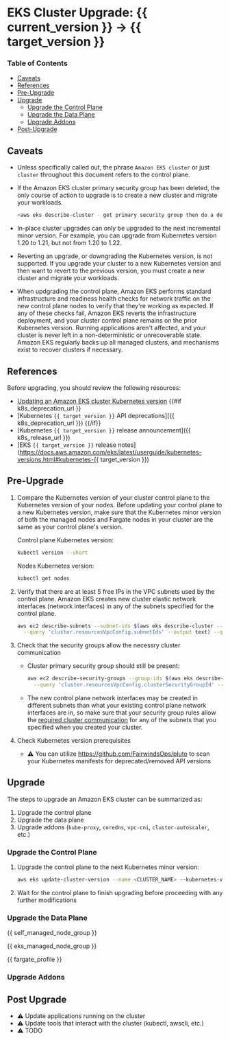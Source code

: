 # EKS Cluster Upgrade: {{ current_version }} -> {{ target_version }}

### Table of Contents

- [Caveats](#caveats)
- [References](#references)
- [Pre-Upgrade](#pre-upgrade)
- [Upgrade](#upgrade)
  - [Upgrade the Control Plane](#upgrade-the-control-plane)
  - [Upgrade the Data Plane](#upgrade-the-data-plane)
  - [Upgrade Addons](#upgrade-addons)
- [Post-Upgrade](#post-upgrade)

## Caveats

- Unless specifically called out, the phrase `Amazon EKS cluster` or just `cluster` throughout this document refers to the control plane.
- If the Amazon EKS cluster primary security group has been deleted, the only course of action to upgrade is to create a new cluster and migrate your workloads.

    ```sh
    <aws eks describe-cluster - get primary security group then do a describe on it>
    ```

- In-place cluster upgrades can only be upgraded to the next incremental minor version. For example, you can upgrade from Kubernetes version 1.20 to 1.21, but not from 1.20 to 1.22.
- Reverting an upgrade, or downgrading the Kubernetes version, is not supported. If you upgrade your cluster to a new Kubernetes version and then want to revert to the previous version, you must create a new cluster and migrate your workloads.
- When updgrading the control plane, Amazon EKS performs standard infrastructure and readiness health checks for network traffic on the new control plane nodes to verify that they're working as expected. If any of these checks fail, Amazon EKS reverts the infrastructure deployment, and your cluster control plane remains on the prior Kubernetes version. Running applications aren't affected, and your cluster is never left in a non-deterministic or unrecoverable state. Amazon EKS regularly backs up all managed clusters, and mechanisms exist to recover clusters if necessary.

## References

Before upgrading, you should review the following resources:

- [Updating an Amazon EKS cluster Kubernetes version](https://docs.aws.amazon.com/eks/latest/userguide/update-cluster.html)
{{#if k8s_deprecation_url }}
- [Kubernetes `{{ target_version }}` API deprecations]({{ k8s_deprecation_url }})
{{/if}}
- [Kubernetes `{{ target_version }}` release announcement]({{ k8s_release_url }})
- [EKS `{{ target_version }}` release notes](https://docs.aws.amazon.com/eks/latest/userguide/kubernetes-versions.html#kubernetes-{{ target_version }})

## Pre-Upgrade

1. Compare the Kubernetes version of your cluster control plane to the Kubernetes version of your nodes. Before updating your control plane to a new Kubernetes version, make sure that the Kubernetes minor version of both the managed nodes and Fargate nodes in your cluster are the same as your control plane's version.

    Control plane Kubernetes version:
    ```sh
    kubectl version --short
    ```

    Nodes Kubernetes version:
    ```sh
    kubectl get nodes
    ```

2. Verify that there are at least 5 free IPs in the VPC subnets used by the control plane. Amazon EKS creates new cluster elastic network interfaces (network interfaces) in any of the subnets specified for the control plane.

    ```sh
    aws ec2 describe-subnets --subnet-ids $(aws eks describe-cluster --name <CLUSTER_NAME> \
      --query 'cluster.resourcesVpcConfig.subnetIds' --output text) --query 'Subnets[*].AvailableIpAddressCount'
    ```

3. Check that the security groups allow the necessry cluster communication

    - Cluster primary security group should still be present:

        ```sh
        aws ec2 describe-security-groups --group-ids $(aws eks describe-cluster --name <CLUSTER_NAME> \
          --query 'cluster.resourcesVpcConfig.clusterSecurityGroupId' --output text)
        ```

    - The new control plane network interfaces may be created in different subnets than what your existing control plane network interfaces are in, so make sure that your security group rules allow the [required cluster communication](https://docs.aws.amazon.com/eks/latest/userguide/sec-group-reqs.html) for any of the subnets that you specified when you created your cluster.

4. Check Kubernetes version prerequisites

    - ⚠️ You can utilize https://github.com/FairwindsOps/pluto to scan your Kubernetes manifests for deprecated/removed API versions

## Upgrade

The steps to upgrade an Amazon EKS cluster can be summarized as:

1. Upgrade the control plane
2. Upgrade the data plane
3. Upgrade addons (`kube-proxy`, `coredns`, `vpc-cni`, `cluster-autoscaler`, etc.)

### Upgrade the Control Plane

1. Upgrade the control plane to the next Kubernetes minor version:

    ```sh
    aws eks update-cluster-version --name <CLUSTER_NAME> --kubernetes-version {{ target_version }}
    ```

2. Wait for the control plane to finish upgrading before proceeding with any further modifications

### Upgrade the Data Plane

{{ self_managed_node_group }}

{{ eks_managed_node_group }}

{{ fargate_profile }}

### Upgrade Addons

## Post Upgrade

- ⚠️ Update applications running on the cluster
- ⚠️ Update tools that interact with the cluster (kubectl, awscli, etc.)
- ⚠️ TODO
